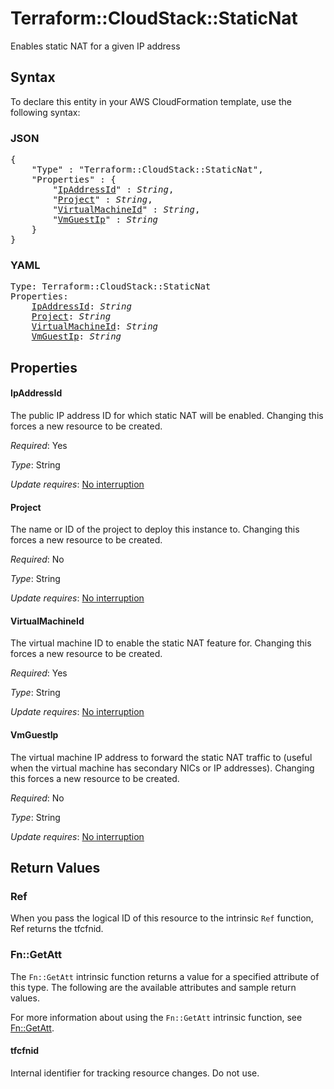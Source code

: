 # Terraform::CloudStack::StaticNat

Enables static NAT for a given IP address

## Syntax

To declare this entity in your AWS CloudFormation template, use the following syntax:

### JSON

<pre>
{
    "Type" : "Terraform::CloudStack::StaticNat",
    "Properties" : {
        "<a href="#ipaddressid" title="IpAddressId">IpAddressId</a>" : <i>String</i>,
        "<a href="#project" title="Project">Project</a>" : <i>String</i>,
        "<a href="#virtualmachineid" title="VirtualMachineId">VirtualMachineId</a>" : <i>String</i>,
        "<a href="#vmguestip" title="VmGuestIp">VmGuestIp</a>" : <i>String</i>
    }
}
</pre>

### YAML

<pre>
Type: Terraform::CloudStack::StaticNat
Properties:
    <a href="#ipaddressid" title="IpAddressId">IpAddressId</a>: <i>String</i>
    <a href="#project" title="Project">Project</a>: <i>String</i>
    <a href="#virtualmachineid" title="VirtualMachineId">VirtualMachineId</a>: <i>String</i>
    <a href="#vmguestip" title="VmGuestIp">VmGuestIp</a>: <i>String</i>
</pre>

## Properties

#### IpAddressId

The public IP address ID for which static
NAT will be enabled. Changing this forces a new resource to be created.

_Required_: Yes

_Type_: String

_Update requires_: [No interruption](https://docs.aws.amazon.com/AWSCloudFormation/latest/UserGuide/using-cfn-updating-stacks-update-behaviors.html#update-no-interrupt)

#### Project

The name or ID of the project to deploy this
instance to. Changing this forces a new resource to be created.

_Required_: No

_Type_: String

_Update requires_: [No interruption](https://docs.aws.amazon.com/AWSCloudFormation/latest/UserGuide/using-cfn-updating-stacks-update-behaviors.html#update-no-interrupt)

#### VirtualMachineId

The virtual machine ID to enable the
static NAT feature for. Changing this forces a new resource to be created.

_Required_: Yes

_Type_: String

_Update requires_: [No interruption](https://docs.aws.amazon.com/AWSCloudFormation/latest/UserGuide/using-cfn-updating-stacks-update-behaviors.html#update-no-interrupt)

#### VmGuestIp

The virtual machine IP address to forward the
static NAT traffic to (useful when the virtual machine has secondary
NICs or IP addresses). Changing this forces a new resource to be created.

_Required_: No

_Type_: String

_Update requires_: [No interruption](https://docs.aws.amazon.com/AWSCloudFormation/latest/UserGuide/using-cfn-updating-stacks-update-behaviors.html#update-no-interrupt)

## Return Values

### Ref

When you pass the logical ID of this resource to the intrinsic `Ref` function, Ref returns the tfcfnid.

### Fn::GetAtt

The `Fn::GetAtt` intrinsic function returns a value for a specified attribute of this type. The following are the available attributes and sample return values.

For more information about using the `Fn::GetAtt` intrinsic function, see [Fn::GetAtt](https://docs.aws.amazon.com/AWSCloudFormation/latest/UserGuide/intrinsic-function-reference-getatt.html).

#### tfcfnid

Internal identifier for tracking resource changes. Do not use.

